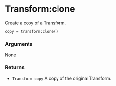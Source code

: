 <!--
category: reference
-->

Transform:clone
===

Create a copy of a Transform.

    copy = transform:clone()

### Arguments

None

### Returns

- `Transform copy` A copy of the original Transform.
